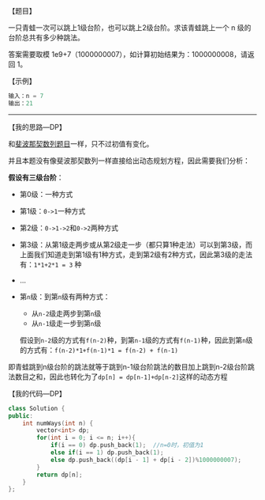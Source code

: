 【题目】

一只青蛙一次可以跳上1级台阶，也可以跳上2级台阶。求该青蛙跳上一个 n 级的台阶总共有多少种跳法。

答案需要取模 1e9+7（1000000007），如计算初始结果为：1000000008，请返回 1。

【示例】

```c++
输入：n = 7
输出：21
```

---

【我的思路—DP】

和[斐波那契数列题目](https://github.com/Yorkzhang19961122/LeetCodeNotebook/blob/main/%E9%80%92%E5%BD%92/%E5%89%91%E6%8C%87Offer10-I.%E6%96%90%E6%B3%A2%E9%82%A3%E5%A5%91%E6%95%B0%E5%88%97_E.md)一样，只不过初值有变化。

并且本题没有像斐波那契数列一样直接给出动态规划方程，因此需要我们分析：

**假设有三级台阶**：

* 第0级：一种方式

* 第1级：`0->1`一种方式

* 第2级：`0->1->2`和`0->2`两种方式

* 第3级：从第1级走两步或从第2级走一步（都只算1种走法）可以到第3级，而上面我们知道走到第1级有1种方式，走到第2级有2种方式，因此第3级的走法有：`1*1+2*1 = 3` 种

* ...

* 第`n`级：到第`n`级有两种方式：

  * 从`n-2`级走两步到第`n`级
  * 从`n-1`级走一步到第`n`级

  假设到`n-2`级的方式有`f(n-2)`种，到第`n-1`级的方式有`f(n-1)`种，因此到第`n`级的方式有：`f(n-2)*1+f(n-1)*1 = f(n-2) + f(n-1)`

即青蛙跳到n级台阶的跳法就等于跳到n-1级台阶跳法的数目加上跳到n-2级台阶跳法数目之和，因此也转化为了`dp[n] = dp[n-1]+dp[n-2]`这样的动态方程

【我的代码—DP】

```c++
class Solution {
public:
    int numWays(int n) {
        vector<int> dp;
        for(int i = 0; i <= n; i++){
            if(i == 0) dp.push_back(1);  //n=0时，初值为1
            else if(i == 1) dp.push_back(1);
            else dp.push_back((dp[i - 1] + dp[i - 2])%1000000007);
        }
        return dp[n];
    }
};
```

